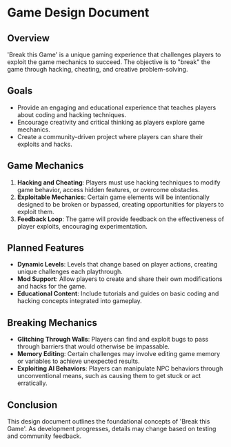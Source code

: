 # Game Design Document

## Overview

'Break this Game' is a unique gaming experience that challenges players to exploit the game mechanics to succeed. The objective is to "break" the game through hacking, cheating, and creative problem-solving.

## Goals

- Provide an engaging and educational experience that teaches players about coding and hacking techniques.
- Encourage creativity and critical thinking as players explore game mechanics.
- Create a community-driven project where players can share their exploits and hacks.

## Game Mechanics

1. **Hacking and Cheating**: Players must use hacking techniques to modify game behavior, access hidden features, or overcome obstacles.
2. **Exploitable Mechanics**: Certain game elements will be intentionally designed to be broken or bypassed, creating opportunities for players to exploit them.
3. **Feedback Loop**: The game will provide feedback on the effectiveness of player exploits, encouraging experimentation.

## Planned Features

- **Dynamic Levels**: Levels that change based on player actions, creating unique challenges each playthrough.
- **Mod Support**: Allow players to create and share their own modifications and hacks for the game.
- **Educational Content**: Include tutorials and guides on basic coding and hacking concepts integrated into gameplay.

## Breaking Mechanics

- **Glitching Through Walls**: Players can find and exploit bugs to pass through barriers that would otherwise be impassable.
- **Memory Editing**: Certain challenges may involve editing game memory or variables to achieve unexpected results.
- **Exploiting AI Behaviors**: Players can manipulate NPC behaviors through unconventional means, such as causing them to get stuck or act erratically.

## Conclusion

This design document outlines the foundational concepts of 'Break this Game'. As development progresses, details may change based on testing and community feedback.